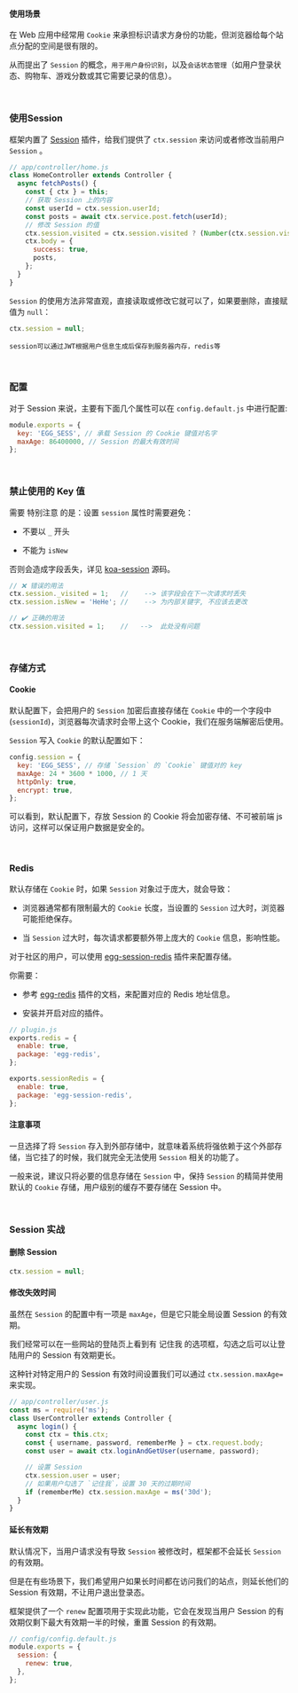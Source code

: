 #### 使用场景

在 Web 应用中经常用 `Cookie` 来承担标识请求方身份的功能，但浏览器给每个站点分配的空间是很有限的。

从而提出了 `Session` 的概念，`用于用户身份识别`，以及`会话状态管理`（如用户登录状态、购物车、游戏分数或其它需要记录的信息）。

<br/>

### 使用Session

框架内置了 [Session](https://github.com/eggjs/egg-session) 插件，给我们提供了 `ctx.session` 来访问或者修改当前用户 `Session` 。

~~~js
// app/controller/home.js
class HomeController extends Controller {
  async fetchPosts() {
    const { ctx } = this;
    // 获取 Session 上的内容
    const userId = ctx.session.userId;
    const posts = await ctx.service.post.fetch(userId);
    // 修改 Session 的值
    ctx.session.visited = ctx.session.visited ? (Number(ctx.session.visited) + 1) : 1;
    ctx.body = {
      success: true,
      posts,
    };
  }
}
~~~

`Session` 的使用方法非常直观，直接读取或修改它就可以了，如果要删除，直接赋值为 `null`：

~~~js
ctx.session = null;
~~~

`session可以通过JWT根据用户信息生成后保存到服务器内存，redis等`

<br/>

### 配置
对于 Session 来说，主要有下面几个属性可以在 `config.default.js` 中进行配置:

~~~js
module.exports = {
  key: 'EGG_SESS', // 承载 Session 的 Cookie 键值对名字
  maxAge: 86400000, // Session 的最大有效时间
};
~~~

<br/>

### 禁止使用的 Key 值

需要 特别注意 的是：设置 `session` 属性时需要避免：

* 不要以 `_` 开头

* 不能为 `isNew`

否则会造成字段丢失，详见 [koa-session](https://github.com/koajs/session/blob/master/lib/session.js#L37-L47) 源码。

~~~js
// ❌ 错误的用法
ctx.session._visited = 1;   //    --> 该字段会在下一次请求时丢失
ctx.session.isNew = 'HeHe'; //    --> 为内部关键字, 不应该去更改

// ✔️ 正确的用法
ctx.session.visited = 1;    //   -->  此处没有问题
~~~

<br/>

### 存储方式

#### Cookie

默认配置下，会把用户的 `Session` 加密后直接存储在 `Cookie` 中的一个字段中(`sessionId`)，浏览器每次请求时会带上这个 Cookie，我们在服务端解密后使用。

`Session` 写入 `Cookie` 的默认配置如下：

~~~js
config.session = {
  key: 'EGG_SESS', // 存储 `Session` 的 `Cookie` 键值对的 key
  maxAge: 24 * 3600 * 1000, // 1 天
  httpOnly: true,
  encrypt: true,
};
~~~

可以看到，默认配置下，存放 Session 的 Cookie 将会加密存储、不可被前端 js 访问，这样可以保证用户数据是安全的。

<br/>

### Redis

默认存储在 `Cookie` 时，如果 `Session` 对象过于庞大，就会导致：

* 浏览器通常都有限制最大的 `Cookie` 长度，当设置的 `Session` 过大时，浏览器可能拒绝保存。

* 当 `Session` 过大时，每次请求都要额外带上庞大的 `Cookie` 信息，影响性能。

对于社区的用户，可以使用 [egg-session-redis](https://github.com/eggjs/egg-session-redis) 插件来配置存储。

你需要：

* 参考 [egg-redis](https://github.com/eggjs/egg-redis) 插件的文档，来配置对应的 Redis 地址信息。

* 安装并开启对应的插件。

~~~js
// plugin.js
exports.redis = {
  enable: true,
  package: 'egg-redis',
};

exports.sessionRedis = {
  enable: true,
  package: 'egg-session-redis',
};
~~~

#### 注意事项

一旦选择了将 `Session` 存入到外部存储中，就意味着系统将强依赖于这个外部存储，当它挂了的时候，我们就完全无法使用 `Session` 相关的功能了。

一般来说，建议只将必要的信息存储在 `Session` 中，保持 `Session` 的精简并使用默认的 `Cookie` 存储，用户级别的缓存不要存储在 Session 中。

<br/>

### Session 实战

#### 删除 Session

~~~js
ctx.session = null;
~~~

#### 修改失效时间

虽然在 `Session` 的配置中有一项是 `maxAge`，但是它只能全局设置 Session 的有效期。

我们经常可以在一些网站的登陆页上看到有 记住我 的选项框，勾选之后可以让登陆用户的 Session 有效期更长。

这种针对特定用户的 Session 有效时间设置我们可以通过 `ctx.session.maxAge=` 来实现。

~~~js
// app/controller/user.js
const ms = require('ms');
class UserController extends Controller {
  async login() {
    const ctx = this.ctx;
    const { username, password, rememberMe } = ctx.request.body;
    const user = await ctx.loginAndGetUser(username, password);

    // 设置 Session
    ctx.session.user = user;
    // 如果用户勾选了 `记住我`，设置 30 天的过期时间
    if (rememberMe) ctx.session.maxAge = ms('30d');
  }
}
~~~

#### 延长有效期

默认情况下，当用户请求没有导致 `Session` 被修改时，框架都不会延长 `Session` 的有效期。

但是在有些场景下，我们希望用户如果长时间都在访问我们的站点，则延长他们的 Session 有效期，不让用户退出登录态。

框架提供了一个 `renew` 配置项用于实现此功能，它会在发现当用户 Session 的有效期仅剩下最大有效期一半的时候，重置 Session 的有效期。

~~~js
// config/config.default.js
module.exports = {
  session: {
    renew: true,
  },
};
~~~